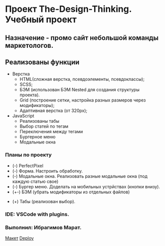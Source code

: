 # Проект The-Design-Thinking. Учебный проект
## Назначение - промо сайт небольшой команды маркетологов.
## Реализованы функции
* Верстка
  + HTML(сложная верстка, псевдоэлементы, псевдоклассы);
  + SCSS;
  + БЭМ (использован БЭМ Nested для создания структуры проекта).
  + Grid (построение сетки, настройка разных размеров через модификаторы);
  + Адаптивная верстка (от 320px);
* JavaScript
  + Реализованы табы
  + Выбор статей по тегам
  + Переключения между тегами
  + Бургерное меню
  + Модальные окна
### Планы по проекту
* (-) PerfectPixel
* (-) Форма. Настроить обработку.
* (-) Модальные окна. Реализовать разные модальные окна (под каждую
статью свое)
* (-) Бургер меню. Доделать на мобильных устрйствах (кнопки внизу).
* (+-) БЭМ (убрать модификаторы из отдельных файлов)
+ (+) Табы (реализован выбор).

### IDE: VSCode with plugins.
### Выполнил: Ибрагимов Марат.
[Макет](https://www.figma.com/file/fw0GA18nmpVjTBzjtiEK2L/Friday_Live_Coding)
[Deploy](https://krasotun.github.io/The-Design-Thinking/)
